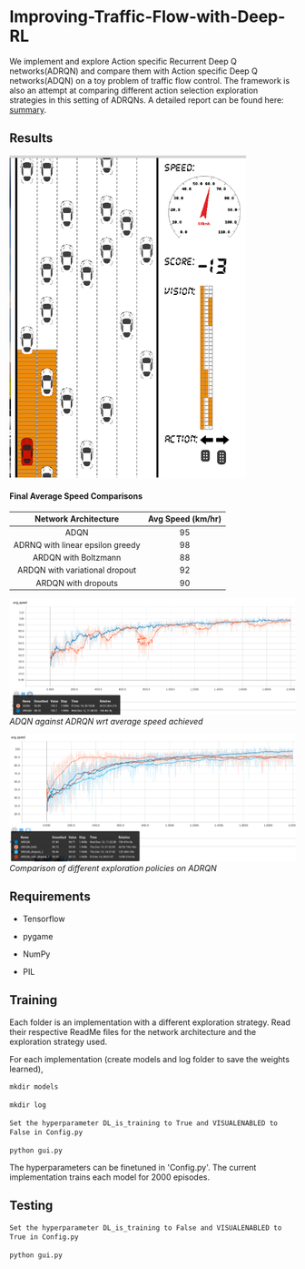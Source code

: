 # Improving-Traffic-Flow-with-Deep-RL

We implement and explore Action specific Recurrent Deep Q networks(ADRQN) and compare them
with Action specific Deep Q networks(ADQN) on a toy problem of traffic flow control. The framework is also an attempt at comparing different action selection exploration strategies in this setting of ADRQNs. A detailed report can be found here: [summary](https://vihang-ag.github.io/pdfs/Project_report.pdf).



## Results
![agent playing](https://github.com/nmtvijay/Improving-Traffic-Flow-with-Deep-RL/blob/master/images/environment.png)

#### Final Average Speed Comparisons 
|  Network Architecture | Avg Speed (km/hr) | 
|:----------:|:------:|
|  ADQN | 95 |
|  ADRNQ with linear epsilon greedy | 98 |
|  ARDQN with Boltzmann | 88 |
|  ARDQN with variational dropout | 92 |
|  ARDQN with dropouts | 90 |


![network compare](https://github.com/nmtvijay/Improving-Traffic-Flow-with-Deep-RL/blob/master/images/adq_compare.png)
                                  *ADQN against ADRQN wrt average speed achieved*


![policy compare](https://github.com/nmtvijay/Improving-Traffic-Flow-with-Deep-RL/blob/master/images/policy_comparision.png)
                                  *Comparison of different exploration policies on ADRQN*



## Requirements

- Tensorflow

- pygame

- NumPy

- PIL


## Training

Each folder is an implementation with a different exploration strategy. Read their respective ReadMe files for the network architecture and the exploration strategy used.

For each implementation (create models and log folder to save the weights learned),

```
mkdir models

mkdir log

Set the hyperparameter DL_is_training to True and VISUALENABLED to False in Config.py

python gui.py
```

The hyperparameters can be finetuned in 'Config.py'. The current implementation trains each model for 2000 episodes.


## Testing

```
Set the hyperparameter DL_is_training to False and VISUALENABLED to True in Config.py

python gui.py
```


